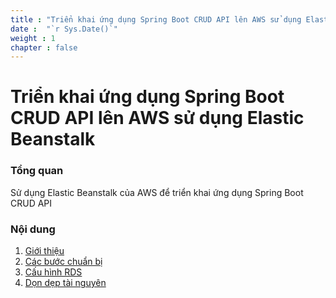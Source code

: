 ```yaml
---
title : "Triển khai ứng dụng Spring Boot CRUD API lên AWS sử dụng Elastic Beanstalk"
date :  "`r Sys.Date()`" 
weight : 1 
chapter : false
---
```

# Triển khai ứng dụng Spring Boot CRUD API lên AWS sử dụng Elastic Beanstalk

### Tổng quan

 Sử dụng Elastic Beanstalk của AWS để triển khai ứng dụng Spring Boot CRUD API

### Nội dung

 1. [Giới thiệu](1-introduce/)
 2. [Các bước chuẩn bị](2-Prerequiste/)
 3. [Cấu hình RDS](3-Accessibilitytoinstance/)
 4. [Dọn dẹp tài nguyên](4-cleanup/)
